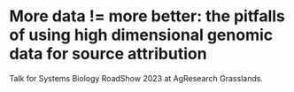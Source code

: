 # More data != more better: the pitfalls of using high dimensional genomic data for source attribution

Talk for Systems Biology RoadShow 2023 at AgResearch Grasslands.
